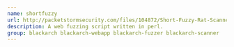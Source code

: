 ```yaml
---
name: shortfuzzy
url: http://packetstormsecurity.com/files/104872/Short-Fuzzy-Rat-Scanner.html
description: A web fuzzing script written in perl.
group: blackarch blackarch-webapp blackarch-fuzzer blackarch-scanner
---
```


